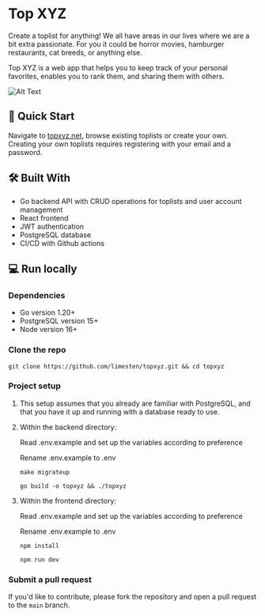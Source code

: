 # Top XYZ

Create a toplist for anything!
We all have areas in our lives where we are a bit extra passionate. For you it could be horror movies, hamburger restaurants, cat breeds, or anything else.

Top XYZ is a web app that helps you to keep track of your personal favorites, enables you to rank them, and sharing them with others.

![Alt Text](https://s12.gifyu.com/images/SfZD1.gif)

## 🚀 Quick Start

Navigate to [topxyz.net](https://topxyz.net), browse existing toplists or create your own.
Creating your own toplists requires registering with your email and a password.

## 🛠️ Built With

-   Go backend API with CRUD operations for toplists and user account management
-   React frontend
-   JWT authentication
-   PostgreSQL database
-   CI/CD with Github actions

## 💻 Run locally

### Dependencies

-   Go version 1.20+
-   PostgreSQL version 15+
-   Node version 16+

### Clone the repo

```
git clone https://github.com/limesten/topxyz.git && cd topxyz
```

### Project setup

1. This setup assumes that you already are familiar with PostgreSQL, and that you have it up and running with a database ready to use.

2. Within the backend directory:

    Read .env.example and set up the variables according to preference

    Rename .env.example to .env

    ```
    make migrateup
    ```

    ```
    go build -o topxyz && ./topxyz
    ```

3. Within the frontend directory:

    Read .env.example and set up the variables according to preference

    Rename .env.example to .env

    ```
    npm install
    ```

    ```
    npm run dev
    ```

### Submit a pull request

If you'd like to contribute, please fork the repository and open a pull request to the `main` branch.

